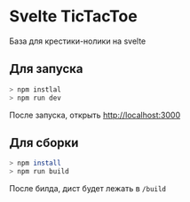 # Svelte TicTacToe

База для крестики-нолики на svelte

## Для запуска

```bash
> npm instlal
> npm run dev
```

После запуска, открыть [http://localhost:3000](http://localhost:3000)


## Для сборки 
```bash
> npm install
> npm run build
```
После билда, дист будет лежать в `/build`